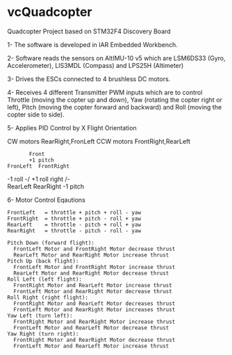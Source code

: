 # vcQuadcopter
Quadcopter Project based on STM32F4 Discovery Board

1- The software is developed in IAR Embedded Workbench.

2- Software reads the sensors on AltIMU-10 v5 which are LSM6DS33 (Gyro, Accelerometer), LIS3MDL (Compass) and LPS25H (Altimeter)

3- Drives the ESCs connected to 4 brushless DC motors.

4- Receives 4 different Transmitter PWM inputs which are to control Throttle (moving the copter up and down), Yaw (rotating the copter right or left), Pitch (moving the copter forward and backward) and Roll (moving the copter side to side).

5- Applies PID Control by X Flight Orientation

CW motors    RearRight,FronLeft
CCW motors   FrontRight,RearLeft

           Front
           +1 pitch
    FronLeft  FrontRight
-1 roll    \-/     +1 roll   right
           /-\
    RearLeft  RearRight
           -1 pitch
		   
6- Motor Control Eqautions

    FrontLeft   = throttle + pitch + roll - yaw
    FrontRight  = throttle + pitch - roll + yaw
    RearLeft    = throttle - pitch + roll + yaw
    RearRight   = throttle - pitch - roll - yaw
    
    Pitch Down (forward flight):
      FrontLeft Motor and FrontRight Motor decrease thrust
      RearLeft Motor and RearRight Motor increase thrust
    Pitch Up (back flight):
      FrontLeft Motor and FrontRight Motor increase thrust
      RearLeft Motor and RearRight Motor decrease thrust
    Roll Left (left flight):
      FrontRight Motor and RearLeft Motor increase thrust
      FrontLeft Motor and RearRight Motor decrease thrust
    Roll Right (right flight):
      FrontRight Motor and RearLeft Motor decreases thrust
      FrontLeft Motor and RearRight Motor increases thrust
    Yaw Left (turn left):
      FrontRight Motor and RearRight Motor increase thrust
      FrontLeft Motor and RearLeft Motor decrease thrust
    Yaw Right (turn right):
      FrontRight Motor and RearRight Motor decrease thrust
      FrontLeft Motor and RearLeft Motor increase thrust